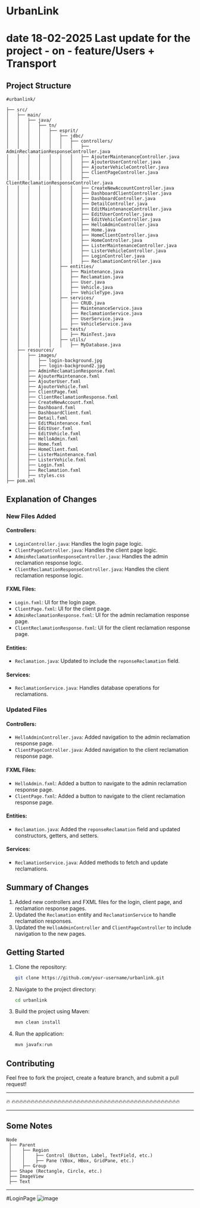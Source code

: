 # UrbanLink 
# date 18-02-2025 Last update for the project - on - feature/Users + Transport

## Project Structure

```
#urbanlink/

├── src/
│   ├── main/
│   │   ├── java/
│   │   │   ├── tn/
│   │   │   │   ├── esprit/
│   │   │   │   │   ├── jdbc/
│   │   │   │   │   │   ├── controllers/
│   │   │   │   │   │   │   ├── AdminReclamationResponseController.java
│   │   │   │   │   │   │   ├── AjouterMaintenanceController.java
│   │   │   │   │   │   │   ├── AjouterUserController.java
│   │   │   │   │   │   │   ├── AjouterVehicleController.java
│   │   │   │   │   │   │   ├── ClientPageController.java
│   │   │   │   │   │   │   ├── ClientReclamationResponseController.java
│   │   │   │   │   │   │   ├── CreateNewAccountController.java
│   │   │   │   │   │   │   ├── DashboardClientController.java
│   │   │   │   │   │   │   ├── DashboardController.java
│   │   │   │   │   │   │   ├── DetailController.java
│   │   │   │   │   │   │   ├── EditMaintenanceController.java
│   │   │   │   │   │   │   ├── EditUserController.java
│   │   │   │   │   │   │   ├── EditVehicleController.java
│   │   │   │   │   │   │   ├── HelloAdminController.java
│   │   │   │   │   │   │   ├── Home.java
│   │   │   │   │   │   │   ├── HomeClientController.java
│   │   │   │   │   │   │   ├── HomeController.java
│   │   │   │   │   │   │   ├── ListerMaintenanceController.java
│   │   │   │   │   │   │   ├── ListerVehicleController.java
│   │   │   │   │   │   │   ├── LoginController.java
│   │   │   │   │   │   │   ├── ReclamationController.java
│   │   │   │   │   ├── entities/
│   │   │   │   │   │   ├── Maintenance.java
│   │   │   │   │   │   ├── Reclamation.java  
│   │   │   │   │   │   ├── User.java
│   │   │   │   │   │   ├── Vehicle.java
│   │   │   │   │   │   ├── VehicleType.java
│   │   │   │   │   ├── services/
│   │   │   │   │   │   ├── CRUD.java
│   │   │   │   │   │   ├── MaintenanceService.java
│   │   │   │   │   │   ├── ReclamationService.java
│   │   │   │   │   │   ├── UserService.java
│   │   │   │   │   │   ├── VehicleService.java
│   │   │   │   │   ├── tests/
│   │   │   │   │   │   ├── MainTest.java
│   │   │   │   │   ├── utils/
│   │   │   │   │   │   ├── MyDatabase.java
│   ├── resources/
│   │   ├── images/
│   │   │   ├── login-background.jpg
│   │   │   ├── login-background2.jpg
│   │   ├── AdminReclamationResponse.fxml
│   │   ├── AjouterMaintenance.fxml
│   │   ├── AjouterUser.fxml
│   │   ├── AjouterVehicle.fxml
│   │   ├── ClientPage.fxml
│   │   ├── ClientReclamationResponse.fxml
│   │   ├── CreateNewAccount.fxml
│   │   ├── Dashboard.fxml
│   │   ├── DashboardClient.fxml
│   │   ├── Detail.fxml
│   │   ├── EditMaintenance.fxml
│   │   ├── EditUser.fxml
│   │   ├── EditVehicle.fxml
│   │   ├── HelloAdmin.fxml
│   │   ├── Home.fxml
│   │   ├── HomeClient.fxml
│   │   ├── ListerMaintenance.fxml
│   │   ├── ListerVehicle.fxml
│   │   ├── Login.fxml
│   │   ├── Reclamation.fxml
│   │   ├── styles.css
├── pom.xml

```

## Explanation of Changes

### New Files Added
#### Controllers:
- `LoginController.java`: Handles the login page logic.
- `ClientPageController.java`: Handles the client page logic.
- `AdminReclamationResponseController.java`: Handles the admin reclamation response logic.
- `ClientReclamationResponseController.java`: Handles the client reclamation response logic.

#### FXML Files:
- `Login.fxml`: UI for the login page.
- `ClientPage.fxml`: UI for the client page.
- `AdminReclamationResponse.fxml`: UI for the admin reclamation response page.
- `ClientReclamationResponse.fxml`: UI for the client reclamation response page.

#### Entities:
- `Reclamation.java`: Updated to include the `reponseReclamation` field.

#### Services:
- `ReclamationService.java`: Handles database operations for reclamations.

### Updated Files
#### Controllers:
- `HelloAdminController.java`: Added navigation to the admin reclamation response page.
- `ClientPageController.java`: Added navigation to the client reclamation response page.

#### FXML Files:
- `HelloAdmin.fxml`: Added a button to navigate to the admin reclamation response page.
- `ClientPage.fxml`: Added a button to navigate to the client reclamation response page.

#### Entities:
- `Reclamation.java`: Added the `reponseReclamation` field and updated constructors, getters, and setters.

#### Services:
- `ReclamationService.java`: Added methods to fetch and update reclamations.

## Summary of Changes
1. Added new controllers and FXML files for the login, client page, and reclamation response pages.
2. Updated the `Reclamation` entity and `ReclamationService` to handle reclamation responses.
3. Updated the `HelloAdminController` and `ClientPageController` to include navigation to the new pages.

## Getting Started
1. Clone the repository:
   ```bash
   git clone https://github.com/your-username/urbanlink.git
   ```
2. Navigate to the project directory:
   ```bash
   cd urbanlink
   ```
3. Build the project using Maven:
   ```bash
   mvn clean install
   ```
4. Run the application:
   ```bash
   mvn javafx:run
   ```

## Contributing
Feel free to fork the project, create a feature branch, and submit a pull request!

---
 🔥 🔥🔥🔥🔥🔥🔥🔥🔥🔥🔥🔥🔥🔥🔥🔥🔥🔥🔥🔥🔥🔥🔥🔥🔥🔥🔥🔥🔥🔥🔥🔥🔥🔥🔥🔥🔥🔥🔥🔥🔥🔥🔥🔥🔥


----------------------------------------------------------------------
## Some Notes 
```
Node
 ├── Parent
 │    ├── Region
 │    │    ├── Control (Button, Label, TextField, etc.)
 │    │    ├── Pane (VBox, HBox, GridPane, etc.)
 │    ├── Group
 ├── Shape (Rectangle, Circle, etc.)
 ├── ImageView
 ├── Text
```
--------------------------------------------------------------------
#LoginPage
![image](https://github.com/user-attachments/assets/3b68a1f9-3956-4c1c-b939-a0160fe3d8f5)

